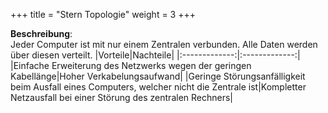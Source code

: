 +++
title = "Stern Topologie"
weight = 3
+++

**Beschreibung**:  
Jeder Computer ist mit nur einem Zentralen verbunden. Alle Daten werden über diesen verteilt.
|Vorteile|Nachteile|
|:-------------:|:-------------:|
|Einfache Erweiterung des Netzwerks wegen der geringen Kabellänge|Hoher Verkabelungsaufwand|
|Geringe Störungsanfälligkeit beim Ausfall eines Computers, welcher nicht die Zentrale ist|Kompletter Netzausfall bei einer Störung des zentralen Rechners|
